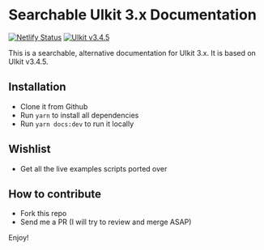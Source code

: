 # Searchable UIkit 3.x Documentation

[![Netlify Status](https://api.netlify.com/api/v1/badges/53130a1d-55b2-4154-bdb8-3a01cb2c79db/deploy-status)](https://app.netlify.com/sites/uikitdocs/deploys) [![UIkit v3.4.5](https://img.shields.io/badge/UIkit-v3.4.5-blue)](https://getuikit.com/docs/introduction)

This is a searchable, alternative documentation for UIkit 3.x. It is based on UIkit v3.4.5.

## Installation
- Clone it from Github
- Run `yarn` to install all dependencies
- Run `yarn docs:dev` to run it locally

## Wishlist
- Get all the live examples scripts ported over

## How to contribute
- Fork this repo
- Send me a PR (I will try to review and merge ASAP)

Enjoy!
